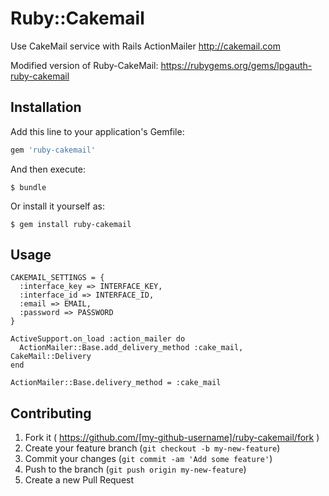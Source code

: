 # Ruby::Cakemail

Use CakeMail service with Rails ActionMailer
http://cakemail.com

Modified version of Ruby-CakeMail:
https://rubygems.org/gems/lpgauth-ruby-cakemail

## Installation

Add this line to your application's Gemfile:

```ruby
gem 'ruby-cakemail'
```

And then execute:

    $ bundle

Or install it yourself as:

    $ gem install ruby-cakemail

## Usage

```
CAKEMAIL_SETTINGS = {
  :interface_key => INTERFACE_KEY,
  :interface_id => INTERFACE_ID,
  :email => EMAIL,
  :password => PASSWORD
}

ActiveSupport.on_load :action_mailer do
  ActionMailer::Base.add_delivery_method :cake_mail, CakeMail::Delivery
end

ActionMailer::Base.delivery_method = :cake_mail
```

## Contributing

1. Fork it ( https://github.com/[my-github-username]/ruby-cakemail/fork )
2. Create your feature branch (`git checkout -b my-new-feature`)
3. Commit your changes (`git commit -am 'Add some feature'`)
4. Push to the branch (`git push origin my-new-feature`)
5. Create a new Pull Request
